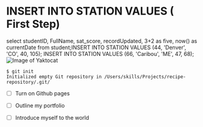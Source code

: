 # INSERT INTO STATION VALUES ( First Step)
select studentID, FullName, sat_score, recordUpdated, 
3+2 as five, now() as currentDate 
from student;INSERT INTO STATION VALUES (44, 'Denver', 'CO', 40, 105);
INSERT INTO STATION VALUES (66, 'Caribou', 'ME', 47, 68);
![Image of Yaktocat](https://octodex.github.com/images/yaktocat.png)
```
$ git init
Initialized empty Git repository in /Users/skills/Projects/recipe-repository/.git/
```
- [ ] Turn on Github pages
- [ ] Outline my portfolio
- [ ] Introduce myself to the world
  

